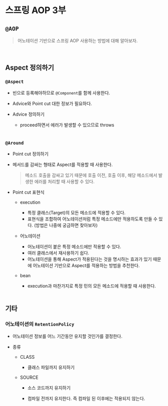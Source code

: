 # 스프링 AOP 3부

## `@AOP`

> 어노테이션 기반으로 스프링 AOP 사용하는 방법에 대해 알아보자.

</br>

## Aspect 정의하기

### `@Aspect` 

- 빈으로 등록해야하므로 `@Component`를 함께 사용한다.
- Advice와 Point cut 대한 정보가 필요하다.

- Advice 정의하기

  - proceed하면서 에러가 발생할 수 있으므로 throws

  </br>

### `@Around`

- Point cut 정의하기

- 메서드를 감싸는 형태로 Aspect를 적용할 때 사용한다.

  > 메소드 호출을 감싸고 있기 때문에 호출 이전, 호출 이후, 해당 메소드에서 발생한 에러를 처리할 때 사용할 수 있다.

- Point cut 표현식

  - execution

    - 특정 클래스(Target)의 모든 메소드에 적용할 수 있다.
    - 표현식을 조합하여 어노테이션처럼 특정 메소드에만 적용하도록 만들 수 있다. (방법은 나중에 궁금하면 찾아보자)

  - 어노테이션

    - 어노테이션이 붙은 특정 메소드에만 적용할 수 있다.
    - 여러 클래스에서 재사용하기 쉽다.
    - 어노테이션을 통해 Aspect가 적용된다는 것을 명시하는 효과가 있기 때문에 어노테이션 기반으로 Aspect를 적용하는 방법을 추천한다.

  - bean

    - execution과 마찬가지로 특정 민의 모든 메소드에 적용할 때 사용한다.

    </br>

## 기타

### 어노테이션의 `RetentionPolicy` 

- 어노테이션 정보를 어느 기간동안 유지할 것인가를 결정한다.

- 종류

  - CLASS

    - 클래스 파일까지 유지하기

  - SOURCE

    - 소스 코드까지 유지하기

    - 컴파일 전까지 유지한다. 즉 컴파일 된 이후에는 적용되지 않는다.